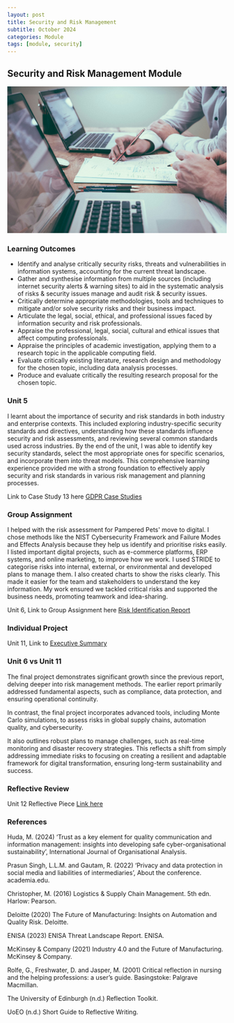 ```yaml
---
layout: post
title: Security and Risk Management 
subtitle: October 2024
categories: Module
tags: [module, security]
---
```


## Security and Risk Management Module
![business image](/assets/images/banners/scott-graham-5fNmWej4tAA-unsplash.jpg)

### Learning Outcomes

<ul>
  <li>Identify and analyse critically security risks, threats and vulnerabilities in information systems, accounting for the current threat landscape.</li>
  <li>Gather and synthesise information from multiple sources (including internet security alerts & warning sites) to aid in the systematic analysis of risks & security issues manage and audit risk & security issues.</li>
  <li>Critically determine appropriate methodologies, tools and techniques to mitigate and/or solve security risks and their business impact.</li>
  <li>Articulate the legal, social, ethical, and professional issues faced by information security and risk professionals.
</li>
  <li>Appraise the professional, legal, social, cultural and ethical issues that affect computing professionals.</li>
  <li>Appraise the principles of academic investigation, applying them to a research topic in the applicable computing field.</li>
  <li>Evaluate critically existing literature, research design and methodology for the chosen topic, including data analysis processes.</li>
  <li>Produce and evaluate critically the resulting research proposal for the chosen topic.</li>
</ul>


### Unit 5 
<p>I learnt about the importance of security and risk standards in both industry and enterprise contexts. This included exploring industry-specific security standards and directives, understanding how these standards influence security and risk assessments, and reviewing several common standards used across industries. By the end of the unit, I was able to identify key security standards, select the most appropriate ones for specific scenarios, and incorporate them into threat models. This comprehensive learning experience provided me with a strong foundation to effectively apply security and risk standards in various risk management and planning processes.
</p>

<p> Link to Case Study 13 here <a href="https://github.com/diogoneno/diogoneno.github.io/blob/main/assets/SecurityandRiskManagement/Assignments/unit5GPDRcasestudy13.pdf" title="GDPR Case Studies">GDPR Case Studies</a></p>


### Group Assignment

<p>I helped with the risk assessment for Pampered Pets' move to digital. I chose methods like the NIST Cybersecurity Framework and Failure Modes and Effects Analysis because they help us identify and prioritise risks easily. I listed important digital projects, such as e-commerce platforms, ERP systems, and online marketing, to improve how we work. I used STRIDE to categorise risks into internal, external, or environmental and developed plans to manage them. I also created charts to show the risks clearly. This made it easier for the team and stakeholders to understand the key information. My work ensured we tackled critical risks and supported the business needs, promoting teamwork and idea-sharing.</p>

<p> Unit 6, Link to Group Assignment here <a href="https://github.com/diogoneno/diogoneno.github.io/blob/main/assets/SecurityandRiskManagement/Assignments/Development%20Team%20Project%20Group%20D.pdf" title="Risk Identification Report">Risk Identification Report</a></p>



### Individual Project

<p> Unit 11, Link to <a href="https://github.com/diogoneno/diogoneno.github.io/blob/main/assets/SecurityandRiskManagement/Assignments/executivesummarysecurityRisk.pdf" title="Executive Summary">Executive Summary</a></p>

### Unit 6 vs Unit 11

<p>The final project demonstrates significant growth since the previous report, delving deeper into risk management methods. The earlier report primarily addressed fundamental aspects, such as compliance, data protection, and ensuring operational continuity.
<br>

In contrast, the final project incorporates advanced tools, including Monte Carlo simulations, to assess risks in global supply chains, automation quality, and cybersecurity.
<br>

It also outlines robust plans to manage challenges, such as real-time monitoring and disaster recovery strategies. This reflects a shift from simply addressing immediate risks to focusing on creating a resilient and adaptable framework for digital transformation, ensuring long-term sustainability and success.</p>


### Reflective Review


<p> Unit 12 Reflective Piece  <a href="https://github.com/diogoneno/diogoneno.github.io/blob/main/assets/SecurityandRiskManagement/Assignments/ReflectiveReviewSecurityandRiskMan.pdf" title="Link here">Link here</a></p>


### References

Huda, M. (2024) ‘Trust as a key element for quality communication and information management: insights into developing safe cyber-organisational sustainability’, International Journal of Organisational Analysis.

Prasun Singh, L.L.M. and Gautam, R. (2022) ‘Privacy and data protection in social media and liabilities of intermediaries’, About the conference. academia.edu. 

Christopher, M. (2016) Logistics & Supply Chain Management. 5th edn. Harlow: Pearson.

Deloitte (2020) The Future of Manufacturing: Insights on Automation and Quality Risk. Deloitte.

ENISA (2023) ENISA Threat Landscape Report. ENISA.

McKinsey & Company (2021) Industry 4.0 and the Future of Manufacturing.  McKinsey & Company.

Rolfe, G., Freshwater, D. and Jasper, M. (2001) Critical reflection in nursing and the helping professions: a user’s guide. Basingstoke: Palgrave Macmillan.

The University of Edinburgh (n.d.) Reflection Toolkit. 

UoEO (n.d.) Short Guide to Reflective Writing. 


